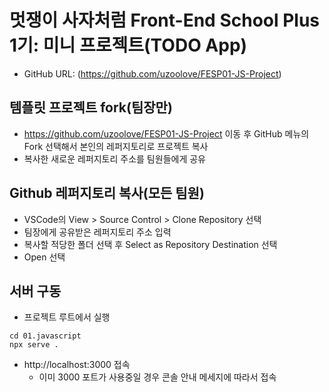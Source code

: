 # 멋쟁이 사자처럼 Front-End School Plus 1기: 미니 프로젝트(TODO App)
* GitHub URL: (https://github.com/uzoolove/FESP01-JS-Project)

## 템플릿 프로젝트 fork(팀장만)
* https://github.com/uzoolove/FESP01-JS-Project 이동 후 GitHub 메뉴의 Fork 선택해서 본인의 레퍼지토리로 프로젝트 복사
* 복사한 새로운 레퍼지토리 주소를 팀원들에게 공유

## Github 레퍼지토리 복사(모든 팀원)
* VSCode의 View > Source Control > Clone Repository 선택
* 팀장에게 공유받은 레퍼지토리 주소 입력
* 복사할 적당한 폴더 선택 후 Select as Repository Destination 선택
* Open 선택

## 서버 구동
* 프로젝트 루트에서 실행
<!-- * -s 옵션: 라우터를 추가할 경우 클라이언트가 요청한 모든 URL에 대해서 index.html을 응답하도록 설정 -->
```
cd 01.javascript
npx serve .
```
<!-- * -s 옵션: 라우터를 추가할 경우 클라이언트가 요청한 모든 URL에 대해서 index.html을 응답하도록 설정
```
cd 01.javascript
npx serve -s .
``` -->
* http://localhost:3000 접속
  - 이미 3000 포트가 사용중일 경우 콘솔 안내 메세지에 따라서 접속
